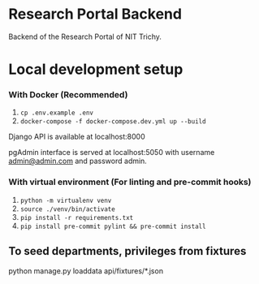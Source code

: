# Research Portal Backend

Backend of the Research Portal of NIT Trichy.

# Local development setup
### With Docker (Recommended)

1. `cp .env.example .env`
2. `docker-compose -f docker-compose.dev.yml up --build`

Django API is available at localhost:8000

pgAdmin interface is served at localhost:5050 with username admin@admin.com and password admin.

### With virtual environment (For linting and pre-commit hooks)

1. `python -m virtualenv venv`
2. `source ./venv/bin/activate`
3. `pip install -r requirements.txt`
4. `pip install pre-commit pylint && pre-commit install`

## To seed departments, privileges from fixtures
python manage.py loaddata api/fixtures/*.json
